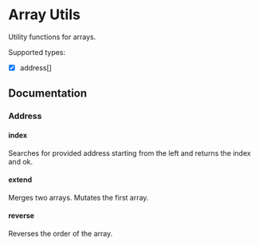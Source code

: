 # Array Utils
Utility functions for arrays.

Supported types:
- [x] address[]

## Documentation
### Address
#### index
Searches for provided address starting from the left and returns the index and ok.
#### extend
Merges two arrays. Mutates the first array.
#### reverse
Reverses the order of the array.

